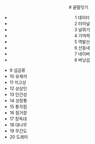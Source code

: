 <div align="center">
# 끝말잇기

* 1 데이터
* 2 터미널
* 3 널뛰기
* 4 기억력
* 5 역발산
* 6 산동네
* 7 네이버
* 8 버닝섭

</div>

* 9 섭금류
* 10 유재석
* 11 석고상
* 12 상상인
* 13 인간성
* 14 성장통
* 15 통각점
* 16 점거장
* 17 장독대
* 18 대나무
* 19 무간도
* 20 도레미
